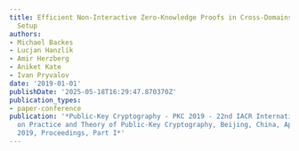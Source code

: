 ```yaml
---
title: Efficient Non-Interactive Zero-Knowledge Proofs in Cross-Domains without Trusted
  Setup
authors:
- Michael Backes
- Lucjan Hanzlik
- Amir Herzberg
- Aniket Kate
- Ivan Pryvalov
date: '2019-01-01'
publishDate: '2025-05-18T16:29:47.870370Z'
publication_types:
- paper-conference
publication: '*Public-Key Cryptography - PKC 2019 - 22nd IACR International Conference
  on Practice and Theory of Public-Key Cryptography, Beijing, China, April 14-17,
  2019, Proceedings, Part I*'
---
```

